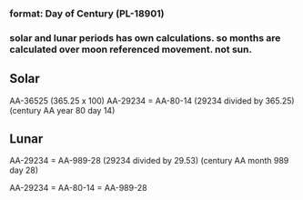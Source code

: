 ### format: Day of Century (PL-18901)
### solar and lunar periods has own calculations. so months are calculated over moon referenced movement. not sun.

## Solar
AA-36525 (365.25 x 100)
AA-29234 = AA-80-14 
(29234 divided by 365.25) (century AA year 80 day 14)

## Lunar
AA-29234 = AA-989-28
(29234 divided by 29.53) (century AA month 989 day 28)

AA-29234 = AA-80-14 = AA-989-28

